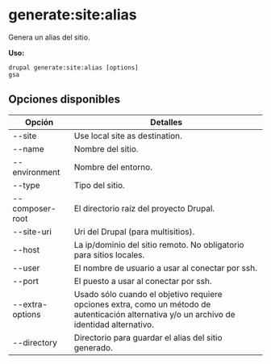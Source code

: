 # generate:site:alias
Genera un alias del sitio.

**Uso:**
```
drupal generate:site:alias [options]
gsa
```

## Opciones disponibles
Opción | Detalles
-------|-------------
--site | Use local site as destination.
--name | Nombre del sitio.
--environment | Nombre del entorno.
--type | Tipo del sitio.
--composer-root | El directorio raíz del proyecto Drupal.
--site-uri | Uri del Drupal (para multisitios).
--host | La ip/dominio del sitio remoto. No obligatorio para sitios locales.
--user | El nombre de usuario a usar al conectar por ssh.
--port | El puesto a usar al conectar por ssh.
--extra-options | Usado sólo cuando el objetivo requiere opciones extra, como un método de autenticación alternativa y/o un archivo de identidad alternativo.
--directory | Directorio para guardar el alias del sitio generado.
